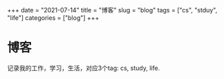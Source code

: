 +++ 
date = "2021-07-14"
title = "博客"
slug = "blog" 
tags = ["cs", "stduy", "life"]
categories = ["blog"]
+++

# 博客
记录我的工作，学习，生活，对应3个tag: cs, study, life.
